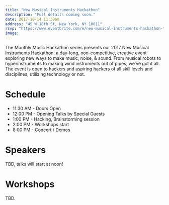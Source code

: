 ```yaml
---
title: "New Musical Instruments Hackathon"
description: "Full details coming soon."
date: 2017-10-14 11:30am
address: "45 W 18th St, New York, NY 10011"
rsvp: "https://www.eventbrite.com/e/new-musical-instruments-hackathon-tickets-36740055495"
image:
---
```

The Monthly Music Hackathon series presents our 2017 New Musical Instruments Hackathon:  a day-long, non-competitive, creative event exploring new ways to make music, noise, & sound.  From musical robots to hyperinstruments to making wind instruments out of pipes, we’ve got it all. The event is open to hackers and aspiring hackers of all skill levels and disciplines, utilizing technology or not.

# Schedule
- 11:30 AM - Doors Open
- 12:00 PM - Opening Talks by Special Guests
- 1:00 PM - Hacking, Brainstorming session
- 2:00 PM - Workshops start
- 8:00 PM - Concert / Demos

# Speakers
TBD, talks will start at noon!

# Workshops
TBD.
